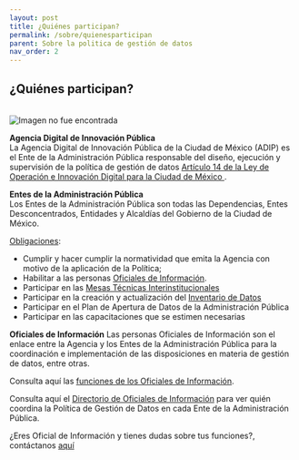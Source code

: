 ```yaml
---
layout: post
title: ¿Quiénes participan?
permalink: /sobre/quienesparticipan
parent: Sobre la politica de gestión de datos
nav_order: 2
---
```

<h2>¿Quiénes participan?</h2>
<br>

<img src="https://gobcdmx.github.io/politicadedatos/assets/img/actores.png" alt="Imagen no fue encontrada">



<b>Agencia Digital de Innovación Pública </b>
<br>
La Agencia Digital de Innovación Pública de la Ciudad de México (ADIP) es el Ente de la Administración Pública responsable del diseño, ejecución y supervisión de la política de gestión de datos <a target="_blank" href="https://gobcdmx.github.io/politicadedatos/loid/#adip-at">Artículo 14 de la Ley de Operación e Innovación Digital para la Ciudad de México </a>.

<b>Entes de la Administración Pública</b>
<br>
Los Entes de la Administración Pública son todas las Dependencias, Entes Desconcentrados, Entidades y Alcaldías del Gobierno de la Ciudad de México.

<a target="_blank" href="https://gobcdmx.github.io/politicadedatos/loid/#art_16">Obligaciones</a>:


- Cumplir y hacer cumplir la normatividad que emita la Agencia con motivo de la aplicación de la Política;
- Habilitar a las personas  <a target="_blank" href="https://gobcdmx.github.io/politicadedatos/loid/#oficial-info">Oficiales de Información</a>.
- Participar en las <a href="https://gobcdmx.github.io/politicadedatos/mesa_tec/"> Mesas Técnicas Interinstitucionales </a>
- Participar en la creación y actualización del <a href="https://gobcdmx.github.io/politicadedatos/datalogo">Inventario de Datos</a>
- Participar en el Plan de Apertura de Datos de la Administración Pública
- Participar en las capacitaciones que se estimen necesarias

<b>Oficiales de Información</b>
Las personas Oficiales de Información son el enlace entre la Agencia y los Entes de la Administración Pública para la coordinación e implementación de las disposiciones en materia de gestión de datos, entre otras.

Consulta aquí las <a target="_blank" href="https://gobcdmx.github.io/politicadedatos/loid/#oficial-info">funciones de los Oficiales de Información</a>.   

Consulta aquí el <a href="https://gobcdmx.github.io/politicadedatos/directorio/">Directorio de Oficiales de Información</a> para ver quién coordina la Política de Gestión de Datos en cada Ente de la Administración Pública.


¿Eres Oficial de Información y tienes dudas sobre tus funciones?, contáctanos <a href="https://gobcdmx.github.io/politicadedatos/contact/">aquí</a>
